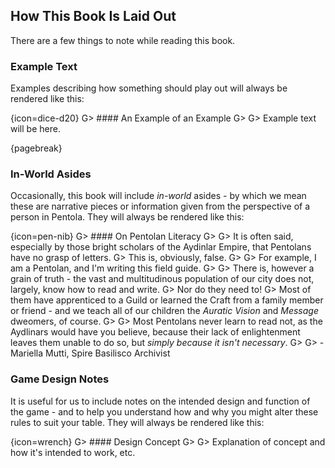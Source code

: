 ## How This Book Is Laid Out

There are a few things to note while reading this book.

### Example Text

Examples describing how something should play out will always be rendered like this:

{icon=dice-d20}
G> #### An Example of an Example
G>
G> Example text will be here.

{pagebreak}

### In-World Asides

Occasionally, this book will include _in-world_ asides - by which we mean these are narrative pieces or information given from the perspective of a person in Pentola.
They will always be rendered like this:

{icon=pen-nib}
G> #### On Pentolan Literacy
G>
G> It is often said, especially by those bright scholars of the Aydinlar Empire, that Pentolans have no grasp of letters.
G> This is, obviously, false.
G>
G> For example, I am a Pentolan, and I'm writing this field guide.
G>
G> There is, however a grain of truth - the vast and multitudinous population of our city does not, largely, know how to read and write.
G> Nor do they need to!
G> Most of them have apprenticed to a Guild or learned the Craft from a family member or friend - and we teach all of our children the _Auratic Vision_ and _Message_ dweomers, of course.
G>
G> Most Pentolans never learn to read not, as the Aydlinars would have you believe, because their lack of enlightenment leaves them unable to do so, but _simply because it isn't necessary_.
G>
G> - Mariella Mutti, Spire Basilisco Archivist

### Game Design Notes

It is useful for us to include notes on the intended design and function of the game - and to help you understand how and why you might alter these rules to suit your table.
They will always be rendered like this:

{icon=wrench}
G> #### Design Concept
G>
G> Explanation of concept and how it's intended to work, etc.

